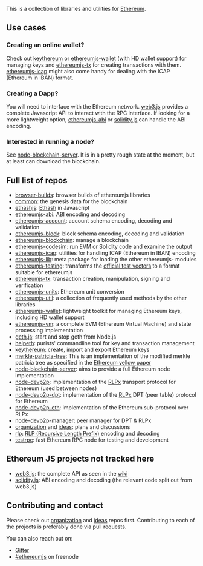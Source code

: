 This is a collection of libraries and utilities for [Ethereum](https://ethereum.org).

## Use cases

### Creating an online wallet?

Check out [keythereum](https://github.com/ethereumjs/keythereum) or [ethereumjs-wallet](https://github.com/axic/ethereumjs-wallet) (with HD wallet support) for managing keys and [ethereumjs-tx](https://github.com/ethereumjs/ethereumjs-tx) for creating transactions with them.
[ethereumjs-icap](https://github.com/ethereumjs/ethereumjs-icap) might also come handy for dealing with the ICAP (Ethereum in IBAN) format.

### Creating a Dapp?

You will need to interface with the Ethereum network. [web3.js](https://github.com/ethereum/web3.js) provides a complete Javascript API to interact with the RPC interface. If looking for a more lightweight option, [ethereumjs-abi](https://github.com/ethereumjs/ethereumjs-abi) or [solidity.js](https://github.com/ethereumjs/solidity.js) can handle the ABI encoding.

### Interested in running a node?

See [node-blockchain-server](https://github.com/ethereumjs/node-blockchain-server). It is in a pretty rough state at the moment, but at least can download the blockchain.

## Full list of repos

* [browser-builds](https://github.com/ethereumjs/browser-builds): browser builds of ethereumjs libraries
* [common](https://github.com/ethereumjs/common): the genesis data for the blockchain
* [ethashjs](https://github.com/ethereumjs/ethashjs): [Ethash](https://github.com/ethereum/wiki/wiki/Ethash) in Javascript
* [ethereumjs-abi](https://github.com/ethereumjs/ethereumjs-abi): ABI encoding and decoding
* [ethereumjs-account](https://github.com/ethereumjs/ethereumjs-account): account schema encoding, decoding and validation
* [ethereumjs-block](https://github.com/ethereumjs/ethereumjs-block): block schema encoding, decoding and validation
* [ethereumjs-blockchain](https://github.com/ethereumjs/ethereumjs-blockchain): manage a blockchain
* [ethereumjs-codesim](https://github.com/axic/ethereumjs-codesim): run EVM or Solidity code and examine the output
* [ethereumjs-icap](https://github.com/ethereumjs/ethreumjs-icap): utilities for handling ICAP (Ethereum in IBAN) encoding
* [ethereumjs-lib](https://github.com/ethereumjs/ethereumjs-lib): meta package for loading the other ethereumjs- modules
* [ethereumjs-testing](https://github.com/ethereumjs/ethereumjs-testing): transforms the [official test vectors](https://github.com/ethereum/tests) to a format suitable for ethereumjs
* [ethereumjs-tx](https://github.com/ethereumjs/ethereumjs-tx): transaction creation, manipulation, signing and verification
* [ethereumjs-units](https://github.com/ethereumjs/ethereumjs-units): Ethereum unit conversion
* [ethereumjs-util](https://github.com/ethereumjs/ethereumjs-util): a collection of frequently used methods by the other libraries
* [ethereumjs-wallet](https://github.com/axic/ethereumjs-wallet): lightweight toolkit for managing Ethereum keys, including HD wallet support
* [ethereumjs-vm](https://github.com/ethereumjs/ethereumjs-vm): a complete EVM (Ethereum Virtual Machine) and state processing implementation
* [geth.js](https://github.com/ethereumjs/geth.js): start and stop geth from Node.js
* [helpeth](https://github.com/ethereumjs/helpeth): purists' commandline tool for key and transaction management
* [keythereum](https://github.com/ethereumjs/keythereum): create, import and export Ethereum keys
* [merkle-patricia-tree](https://github.com/ethereumjs/merkle-patricia-tree): This is an implementation of the modified merkle patricia tree as specified in the [Ethereum yellow paper](http://gavwood.com/Paper.pdf)
* [node-blockchain-server](https://github.com/ethereumjs/node-blockchain-server): aims to provide a full Ethereum node implementation
* [node-devp2p](https://github.com/ethereumjs/node-devp2p): implementation of the [RLPx](https://github.com/ethereum/devp2p/blob/master/rlpx.md) transport protocol for Ethereum (used between nodes)
* [node-devp2p-dpt](https://github.com/ethereumjs/node-devp2p-dpt): implementation of the [RLPx](https://github.com/ethereum/devp2p/blob/master/rlpx.md) DPT (peer table) protocol for Ethereum
* [node-devp2p-eth](https://github.com/ethereumjs/node-devp2p-eth): implementation of the Ethereum sub-protocol over RLPx
* [node-devp2p-manager](https://github.com/ethereumjs/node-devp2p-manager): peer manager for DPT & RLPx
* [organization](https://github.com/ethereumjs/organization) and [ideas](https://github.com/ethereumjs/ideas): plans and discussions
* [rlp](https://github.com/ethereumjs/rlp): [RLP (Recursive Length Prefix)](https://github.com/ethereum/wiki/wiki/RLP) encoding and decoding
* [testrpc](https://github.com/ethereumjs/testrpc): fast Ethereum RPC node for testing and development


## Ethereum JS projects not tracked here
* [web3.js](https://github.com/ethereum/web3.js): the complete API as seen in the [wiki](https://github.com/ethereum/wiki/wiki/JavaScript-API)
* [solidity.js](https://github.com/ethereum/solidity.js): ABI encoding and decoding (the relevant code split out from web3.js)

## Contributing and contact

Please check out [organization](https://github.com/ethereumjs/organization) and [ideas](https://github.com/ethereumjs/ideas) repos first.  Contributing to each of the projects is preferably done via pull requests.

You can also reach out on:
* [Gitter](https://gitter.im/ethereum/ethereumjs-lib)
* [#ethereumjs](https://webchat.freenode.net/?channels=ethereumjs) on freenode
